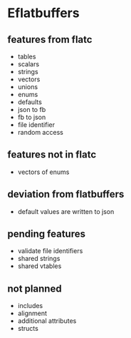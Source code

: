 # Eflatbuffers

## features from flatc

* tables
* scalars
* strings
* vectors
* unions
* enums
* defaults
* json to fb
* fb to json
* file identifier
* random access

## features not in flatc

* vectors of enums

## deviation from flatbuffers

* default values are written to json

## pending features

* validate file identifiers
* shared strings
* shared vtables

## not planned

* includes
* alignment
* additional attributes
* structs

